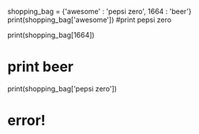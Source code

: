 shopping_bag = {'awesome' : 'pepsi zero', 1664 : 'beer'}
print(shopping_bag['awesome'])
#print pepsi zero

print(shopping_bag[1664])
# print beer

print(shopping_bag['pepsi zero'])
# error!
